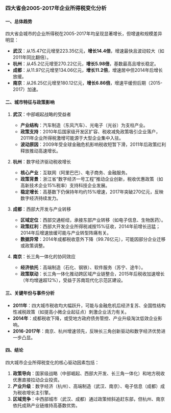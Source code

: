 ### 四大省会2005-2017年企业所得税变化分析

#### 一、总体趋势
四大省会城市的企业所得税在2005-2017年均呈现显著增长，但增速和规模差异明显：
- **武汉**：从15.47亿元增至223.35亿元，**增长14.4倍**，增速最快且波动较大（如2011年同比翻倍）。
- **杭州**：从45.2亿元增至270.22亿元，**增长5.98倍**，基数最高且增长稳定。
- **成都**：从11.97亿元增至134.06亿元，**增长11.2倍**，增速居中但2014年后增长放缓。
- **南京**：从26.25亿元增至180.12亿元，**增长6.86倍**，增速平缓但后期（2015-2017）加速。

#### 二、城市特征与政策影响
1. **武汉**：中部崛起战略的受益者
   - **产业结构**：汽车制造（东风汽车）、光电子（光谷）为支柱产业。
   - **政策支持**：2010年后国家级开发区扩容、税收减免政策吸引企业落户，2011年企业所得税激增可能源于大型企业集中入驻。
   - **波动原因**：2009年受全球金融危机影响税收短暂下滑，2011年后政策红利释放推动高速增长。

2. **杭州**：数字经济驱动税收增长
   - **核心产业**：互联网（阿里巴巴）、电子商务、金融服务。
   - **政策背景**：浙江省“数字经济一号工程”推动企业创新，税收优惠政策（如高新技术企业15%税率）支持科技企业发展。
   - **稳定增长**：高基数下仍保持年均约15%增速，2017年突破270亿元，反映数字经济持续发力。

3. **成都**：西部大开发与产业转移
   - **区域定位**：西部交通枢纽，承接东部产业转移（如电子信息、生物医药）。
   - **政策红利**：西部大开发企业所得税减按15%征收，2014年前增长迅猛；2014年后增速放缓可能与产业转型阵痛有关。
   - **数据异常**：2014年成都税收意外下降（99.78亿元），可能因部分企业迁移或政策调整。

4. **南京**：长三角一体化的协同效应
   - **经济依托**：高端制造（石化、钢铁）、软件服务（苏宁、途牛）。
   - **政策联动**：长三角一体化推动跨区域产业链整合，2015年后税收加速增长（年均增速超12%），受益于苏南现代化示范区建设。

#### 三、关键年份与事件分析
- **2011年**：四大城市税收均大幅跃升，可能与金融危机后经济复苏、全国性结构性减税政策（如提高小微企业起征点）刺激企业活力有关。
- **2014年**：成都税收下降，或受地方政府债务管控、产业升级淘汰低效企业影响。
- **2016-2017年**：南京、杭州增速领先，反映长三角创新驱动和数字经济优势进一步凸显。

#### 四、结论
四大城市企业所得税变化的核心驱动因素包括：
1. **政策导向**：国家级战略（中部崛起、西部大开发、长三角一体化）和地方税收优惠直接拉动企业投资。
2. **产业升级**：数字经济（杭州）、高端制造（武汉、南京）、电子信息（成都）成为税收增长主引擎。
3. **区域竞争**：中西部城市（武汉、成都）通过政策倾斜追赶东部，但杭州、南京依托成熟产业链维持高基数优势。

